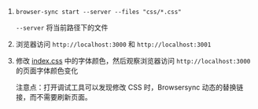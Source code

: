 1. `browser-sync start --server --files "css/*.css"`

    `--server` 将当前路径下的文件

2. 浏览器访问 `http://localhost:3000` 和 `http://localhost:3001`
3. 修改 [index.css](./css/index.css) 中的字体颜色，然后观察浏览器访问 `http://localhost:3000` 的页面字体颜色变化

    注意点：打开调试工具可以发现修改 CSS 时，Browsersync 动态的替换链接，而不需要刷新页面。

